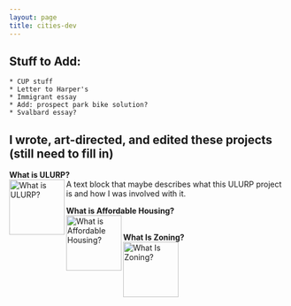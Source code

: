 ```yaml
---
layout: page
title: cities-dev
---
```




## Stuff to Add: 
	* CUP stuff
	* Letter to Harper's
	* Immigrant essay
	* Add: prospect park bike solution?
	* Svalbard essay?


## I wrote, art-directed, and edited these projects (still need to fill in)

<b>What is ULURP?</b> <br />
<a href="http://welcometocup.org/Store?product_id=203"><img width="100" align="left" alt="What is ULURP?" src="http://welcometocup.org/image_columns/0009/2619/guidebook-3d-2_433.jpg"></a> 
A text block that maybe describes what this ULURP project is and how I was involved with it. <br /> 

**What is Affordable Housing?** <br />
<a href="http://welcometocup.org/Store?product_id=16"><img height="100" align="left" alt="What is Affordable Housing?" src="http://welcometocup.org/image_columns/0003/3593/what_is_affordable_housing_profile_520.jpg"></a> <br /> 

**What Is Zoning?** <br /> 
<a href="http://welcometocup.org/Store?product_id=64"><img height="100" alt="What Is Zoning?" src="http://welcometocup.org/image_columns/0003/2482/what_is_zoning_book_side_519.jpg"></a>  <br /> 

[//]: # (pandoc md has a syntax for controlling image size in pure md, but github doesnt. So you have to use the inserted url img tag. Same deal if you want to center stuff you need to use the center tag.)


